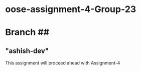 # oose-assignment-4-Group-23

# Branch ## <h2>"ashish-dev"</h2>
This assignment will proceed ahead with Assignment-4